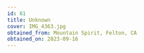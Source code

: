 ```yaml
---
id: 61 
title: Unknown
cover: IMG_4363.jpg
obtained_from: Mountain Spirit, Felton, CA
obtained_on: 2023-09-16
---
```

